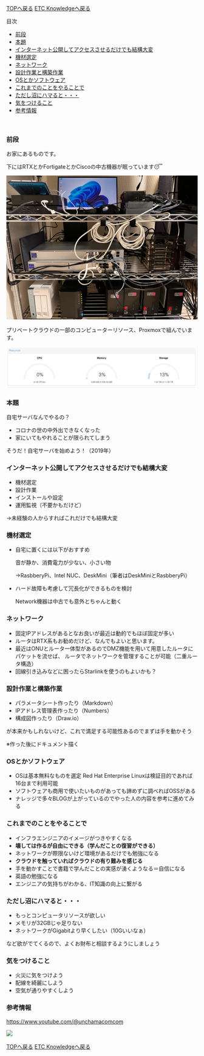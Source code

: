 [TOPへ戻る](https://actmotech.xyz/)
[ETC Knowledgeへ戻る](/ETC/top.md)

目次
- [前段](#前段)
- [本題](#本題)
- [インターネット公開してアクセスさせるだけでも結構大変](#インターネット公開してアクセスさせるだけでも結構大変)
- [機材選定](#機材選定)
- [ネットワーク](#ネットワーク)
- [設計作業と構築作業](#設計作業と構築作業)
- [OSとかソフトウェア](#osとかソフトウェア)
- [これまでのことをやることで](#これまでのことをやることで)
- [ただし沼にハマると・・・](#ただし沼にハマると)
- [気をつけること](#気をつけること)
- [参考情報](#参考情報)

<br>

### 前段

お家にあるものです。

下にはRTXとかFortigateとかCiscoの中古機器が眠っています😴

![](/ETC/自宅サーバのススメ/image01.jpg)

プリベートクラウドの一部のコンピューターリソース、Proxmoxで組んでいます。

![](/ETC/自宅サーバのススメ/image02.png)

### 本題

自宅サーバなんでやるの？

- コロナの世の中外出できなくなった
- 家にいてもやれることが限られてしまう

そうだ！自宅サーバを始めよう！（2019年）

### インターネット公開してアクセスさせるだけでも結構大変

- 機材選定
- 設計作業
- インストールや設定
- 運用監視（不要かもだけど）

→未経験の人からすればこれだけでも結構大変

### 機材選定

- 自宅に置くには以下がおすすめ
    
    音が静か、消費電力が少ない、小さい物
    
    →RasbberyPi、Intel NUC、DeskMini（筆者はDeskMiniとRasbberyPi）
    
- ハード故障も考慮して冗長化ができるものを検討
    
    Network機器は中古でも意外とちゃんと動く
    

### ネットワーク

- 固定IPアドレスがあるとなお良いが最近は動的でもほぼ固定が多い
- ルータはRTX系もお勧めだけど、なんでもよいと思います。
- 最近はONUとルータ一体型があるのでDMZ機能を用いて用意したルータにパケットを流せば、
ルータでネットワークを管理することが可能（二重ルータ構造）
- 回線引き込みなどに困ったらStarlinkを使うのもよいかも？

### 設計作業と構築作業

- パラメータシート作ったり（Markdown）
- IPアドレス管理表作ったり（Numbers）
- 構成図作ったり（Draw.io）

が本来かもしれないけど、これで満足する可能性あるのでまずは手を動かそう

※作った後にドキュメント描く

### OSとかソフトウェア

- OSは基本無料なものを選定
Red Hat Enterprise Linuxは検証目的であれば16台まで利用可能
- ソフトウェアも商用で使いたいものがあっても諦めずに調べればOSSがある
- ナレッジで多々BLOGが上がっているのでやった人の内容を参考に進めてみる

### これまでのことをやることで

- インフラエンジニアのイメージがつきやすくなる
- **壊しては作るが自由にできる（学んだことの復習ができる）**
- ネットワークが際限ないけど環境があるだけでも勉強になる
- **クラウドを触っていればクラウドの有り難みを感じる**
- 手を動かすことで書籍で学んだことの実感が湧くようなる＝自信になる
- 英語の勉強になる
- エンジニアの気持ちがわかる、IT知識の向上に繋がる

### ただし沼にハマると・・・

- もっとコンピュータリソースが欲しい
- メモリが32GBじゃ足りない
- ネットワークがGigabitより早くしたい（10Gいいなぁ）

など欲がでてくるので、よくお財布と相談するようにしましょう

### 気をつけること

- 火災に気をつけよう
- 配線を綺麗にしよう
- 空気が通りやすくしよう

### 参考情報

https://www.youtube.com/@unchamacomcom

![](/ETC/自宅サーバのススメ/image03.png)

[TOPへ戻る](https://actmotech.xyz/)
[ETC Knowledgeへ戻る](/ETC/top.md)